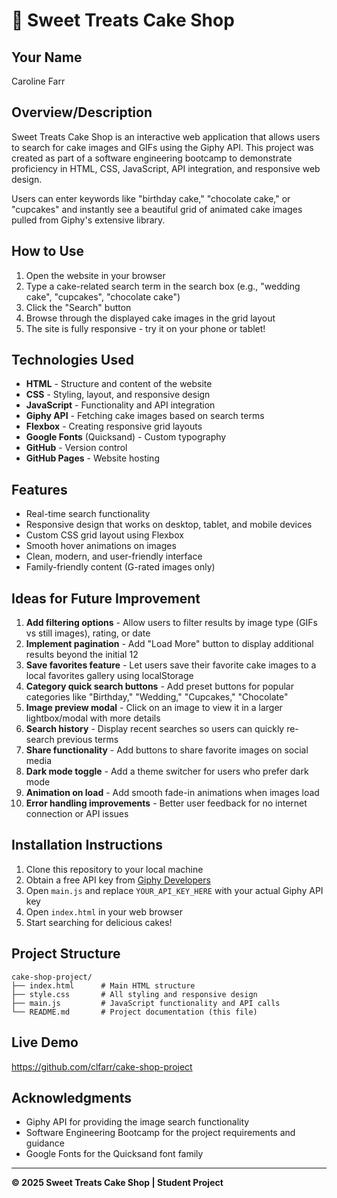 # 🍰 Sweet Treats Cake Shop

## Your Name
Caroline Farr

## Overview/Description
Sweet Treats Cake Shop is an interactive web application that allows users to search for cake images and GIFs using the Giphy API. This project was created as part of a software engineering bootcamp to demonstrate proficiency in HTML, CSS, JavaScript, API integration, and responsive web design.

Users can enter keywords like "birthday cake," "chocolate cake," or "cupcakes" and instantly see a beautiful grid of animated cake images pulled from Giphy's extensive library.

## How to Use
1. Open the website in your browser
2. Type a cake-related search term in the search box (e.g., "wedding cake", "cupcakes", "chocolate cake")
3. Click the "Search" button
4. Browse through the displayed cake images in the grid layout
5. The site is fully responsive - try it on your phone or tablet!

## Technologies Used
- **HTML** - Structure and content of the website
- **CSS** - Styling, layout, and responsive design
- **JavaScript** - Functionality and API integration
- **Giphy API** - Fetching cake images based on search terms
- **Flexbox** - Creating responsive grid layouts
- **Google Fonts** (Quicksand) - Custom typography
- **GitHub** - Version control
- **GitHub Pages** - Website hosting

## Features
- Real-time search functionality
- Responsive design that works on desktop, tablet, and mobile devices
- Custom CSS grid layout using Flexbox
- Smooth hover animations on images
- Clean, modern, and user-friendly interface
- Family-friendly content (G-rated images only)

## Ideas for Future Improvement
1. **Add filtering options** - Allow users to filter results by image type (GIFs vs still images), rating, or date
2. **Implement pagination** - Add "Load More" button to display additional results beyond the initial 12
3. **Save favorites feature** - Let users save their favorite cake images to a local favorites gallery using localStorage
4. **Category quick search buttons** - Add preset buttons for popular categories like "Birthday," "Wedding," "Cupcakes," "Chocolate"
5. **Image preview modal** - Click on an image to view it in a larger lightbox/modal with more details
6. **Search history** - Display recent searches so users can quickly re-search previous terms
7. **Share functionality** - Add buttons to share favorite images on social media
8. **Dark mode toggle** - Add a theme switcher for users who prefer dark mode
9. **Animation on load** - Add smooth fade-in animations when images load
10. **Error handling improvements** - Better user feedback for no internet connection or API issues

## Installation Instructions
1. Clone this repository to your local machine
2. Obtain a free API key from [Giphy Developers](https://developers.giphy.com/)
3. Open `main.js` and replace `YOUR_API_KEY_HERE` with your actual Giphy API key
4. Open `index.html` in your web browser
5. Start searching for delicious cakes!

## Project Structure
```
cake-shop-project/
├── index.html      # Main HTML structure
├── style.css       # All styling and responsive design
├── main.js         # JavaScript functionality and API calls
└── README.md       # Project documentation (this file)
```

## Live Demo
https://github.com/clfarr/cake-shop-project

## Acknowledgments
- Giphy API for providing the image search functionality
- Software Engineering Bootcamp for the project requirements and guidance
- Google Fonts for the Quicksand font family

---

**© 2025 Sweet Treats Cake Shop | Student Project**